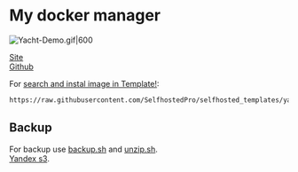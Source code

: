 # My docker manager
![Yacht-Demo.gif|600](https://raw.githubusercontent.com/SelfhostedPro/Yacht/master/readme_media/Yacht-Demo.gif)

[Site](https://yacht.sh)<br/>
[Github](https://github.com/SelfhostedPro/Yacht)

For [search and instal image in Template!](https://yacht.sh/docs/):
```bash
https://raw.githubusercontent.com/SelfhostedPro/selfhosted_templates/yacht/Template/template.json
```
## Backup
For backup use [backup.sh](./backup.sh) and [unzip.sh](./unzip.sh).<br>
[Yandex s3](https://cloud.yandex.ru/docs/storage/tools/s3fs).